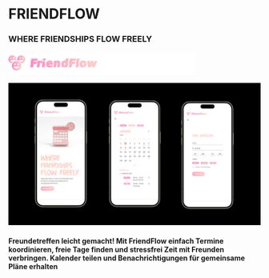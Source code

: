 # FRIENDFLOW

### WHERE FRIENDSHIPS FLOW FREELY

![logo](/assets/logo.png)

![img](/assets/pitch.png)

#### Freundetreffen leicht gemacht! Mit FriendFlow einfach Termine koordinieren, freie Tage finden und stressfrei Zeit mit Freunden verbringen. Kalender teilen und Benachrichtigungen für gemeinsame Pläne erhalten
